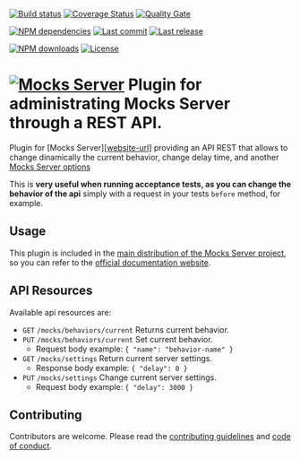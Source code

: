 [![Build status][travisci-image]][travisci-url] [![Coverage Status][coveralls-image]][coveralls-url] [![Quality Gate][quality-gate-image]][quality-gate-url]

[![NPM dependencies][npm-dependencies-image]][npm-dependencies-url] [![Last commit][last-commit-image]][last-commit-url] [![Last release][release-image]][release-url] 

[![NPM downloads][npm-downloads-image]][npm-downloads-url] [![License][license-image]][license-url]


# [![Mocks Server][logo-url]][website-url] Plugin for administrating Mocks Server through a REST API.

Plugin for [Mocks Server][[website-url]] providing an API REST that allows to change dinamically the current behavior, change delay time, and another [Mocks Server options][options-url]

This is __very useful when running acceptance tests, as you can change the behavior of the api__ simply with a request in your tests `before` method, for example.

## Usage

This plugin is included in the [main distribution of the Mocks Server project][main-distribution-url], so you can refer to the [official documentation website][website-url].

## API Resources

Available api resources are:

* `GET` `/mocks/behaviors/current` Returns current behavior.
* `PUT` `/mocks/behaviors/current` Set current behavior.
  * Request body example: `{ "name": "behavior-name" }`
* `GET` `/mocks/settings` Return current server settings.
  * Response body example: `{ "delay": 0 }`
* `PUT` `/mocks/settings` Change current server settings.
  * Request body example: `{ "delay": 3000 }`

## Contributing

Contributors are welcome.
Please read the [contributing guidelines](.github/CONTRIBUTING.md) and [code of conduct](.github/CODE_OF_CONDUCT.md).

[website-url]: https://www.mocks-server.org
[main-distribution-url]: https://www.npmjs.com/package/@mocks-server/main
[options-url]: https://www.mocks-server.org/docs/configuration-options
[logo-url]: https://www.mocks-server.org/img/logo_120.png

[coveralls-image]: https://coveralls.io/repos/github/mocks-server/plugin-admin-api/badge.svg
[coveralls-url]: https://coveralls.io/github/mocks-server/plugin-admin-api
[travisci-image]: https://travis-ci.com/mocks-server/plugin-admin-api.svg?branch=master
[travisci-url]: https://travis-ci.com/mocks-server/plugin-admin-api
[last-commit-image]: https://img.shields.io/github/last-commit/mocks-server/plugin-admin-api.svg
[last-commit-url]: https://github.com/mocks-server/plugin-admin-api/commits
[license-image]: https://img.shields.io/npm/l/@mocks-server/plugin-admin-api.svg
[license-url]: https://github.com/mocks-server/plugin-admin-api/blob/master/LICENSE
[npm-downloads-image]: https://img.shields.io/npm/dm/@mocks-server/plugin-admin-api.svg
[npm-downloads-url]: https://www.npmjs.com/package/@mocks-server/plugin-admin-api
[npm-dependencies-image]: https://img.shields.io/david/mocks-server/plugin-admin-api.svg
[npm-dependencies-url]: https://david-dm.org/mocks-server/plugin-admin-api
[quality-gate-image]: https://sonarcloud.io/api/project_badges/measure?project=mocks-server-plugin-admin-api&metric=alert_status
[quality-gate-url]: https://sonarcloud.io/dashboard?id=mocks-server-plugin-admin-api
[release-image]: https://img.shields.io/github/release-date/mocks-server/plugin-admin-api.svg
[release-url]: https://github.com/mocks-server/plugin-admin-api/releases
